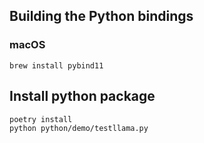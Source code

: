 ## Building the Python bindings

### macOS

`brew install pybind11`

## Install python package

```
poetry install
python python/demo/testllama.py
```
